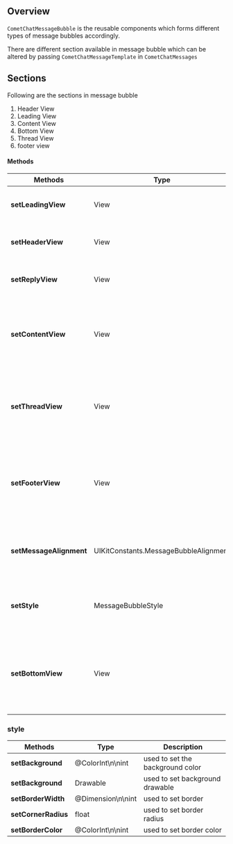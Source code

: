 ## Overview

`CometChatMessageBubble` is the reusable  components which forms different types of message bubbles accordingly.

There are different section available in message bubble which can be altered by passing `CometChatMessageTemplate` in `CometChatMessages`

## Sections

Following are the sections in message bubble

1. Header View
2. Leading View
3. Content View
4. Bottom View
5. Thread View
6. footer view

#### Methods

| Methods | Type | Description | 
| ---- | ---- | ---- | 
| **setLeadingView** | View | used to set view in leadingView section | 
| **setHeaderView** | View | used to set view in headerview section | 
| **setReplyView** | View | used to set view in  replyview section | 
| **setContentView** | View | used to set content view , by default all different type of bubble are shown here | 
| **setThreadView** | View | used to set view in threadview section , by default threaded section is shown | 
| **setFooterView** | View | used to set footer view for message bubble , by default message receipt is shown | 
| **setMessageAlignment** | UIKitConstants.MessageBubbleAlignment | used to set bubble alignment , can be **left**, **right** and **center** | 
| **setStyle** | MessageBubbleStyle | used to set styling properties foe message bubble | 
| **setBottomView** | View | used to set bottom view for message bubble , by default reactions are shown here | 


### style

| Methods | Type | Description | 
| ---- | ---- | ---- | 
| **setBackground** | @ColorInt\n\nint | used to set the background color | 
| **setBackground** | Drawable | used to set background drawable | 
| **setBorderWidth** | @Dimension\n\nint | used to set border | 
| **setCornerRadius** | float | used to set border radius | 
| **setBorderColor** | @ColorInt\n\nint | used to set border color | 
